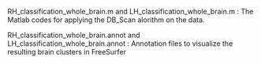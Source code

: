 RH_classification_whole_brain.m and LH_classification_whole_brain.m :
The Matlab codes for applying the DB_Scan alorithm on the data.

RH_classification_whole_brain.annot and LH_classification_whole_brain.annot :
Annotation files to visualize the resulting brain clusters in FreeSurfer
